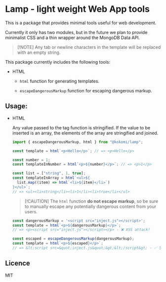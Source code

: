# Lamp - light weight Web App tools

This is a package that provides minimal tools useful for web development.

Currently it only has two modules, but in the future we plan to provide
minimalist CSS and a thin wrapper around the MongoDB Data API.

> [!NOTE] Any tab or newline characters in the template will be replaced with an
> empty string.

This package currently includes the following tools:

- HTML

  - `html` function for generating templates.

  - `escapeDangerousMarkup` function for escaping dangerous markup.

## Usage:

- HTML

  Any value passed to the tag function is stringified. If the value to be
  inserted is an array, the elements of the array are stringified and joined.

  ```ts
  import { escapeDangerousMarkup, html } from "@kokomi/lamp";

  const template = html`<p>Hello</p>`; // => <p>Hello</p>

  const number = 1;
  const templateInNumber = html`<p>${number}</p>`; // => <p>1</p>

  const list = ["string", 1, true];
  const templateInArray = html`<ul>${
    list.map((item) => html`<li>${item}</li>`)
  }</ul>`;
  // => <ul><li>string</li><li>1</li><li>true</li></ul>
  ```

  > [!CAUTION] The `html` function **do not escape markup**, so be sure to
  > manually escape any potentially dangerous content from your users.

  ```ts
  const dangerousMarkup = '<script src="inject.js"></script>';
  const template = html`<p>${dangerousMarkup}</p>`;
  // => <p><script src="inject.js"></script></p> - ❌︎ XSS attack!

  const escaped = escapeDangerousMarkup(dangerousMarkup);
  const template = html`<p>${escaped}</p>`;
  // => &lt;script src=&quot;inject.js&quot;&gt;&lt;/script&gt; - ✅ Safe string!
  ```

## Licence

MIT
